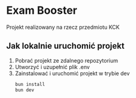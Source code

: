 # Exam Booster
Projekt realizowany na rzecz przedmiotu KCK

## Jak lokalnie uruchomić projekt
1. Pobrać projekt ze zdalnego repozytorium
2. Utworzyć i uzupełnić plik .env
3. Zainstalować i uruchomić projekt w trybie dev
    ```bash
    bun install
    bun dev
    ```
